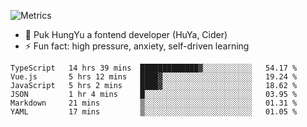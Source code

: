![Metrics](https://metrics.lecoq.io/trojan0523)


 - 🔭 Puk HungYu a fontend developer (HuYa, Cider)
 - ⚡ Fun fact: high pressure, anxiety, self-driven learning 

 <!--START_SECTION:waka-->

```text
TypeScript   14 hrs 39 mins  █████████████▓░░░░░░░░░░░   54.17 %
Vue.js       5 hrs 12 mins   ████▓░░░░░░░░░░░░░░░░░░░░   19.24 %
JavaScript   5 hrs 2 mins    ████▓░░░░░░░░░░░░░░░░░░░░   18.62 %
JSON         1 hr 4 mins     █░░░░░░░░░░░░░░░░░░░░░░░░   03.95 %
Markdown     21 mins         ▒░░░░░░░░░░░░░░░░░░░░░░░░   01.31 %
YAML         17 mins         ▒░░░░░░░░░░░░░░░░░░░░░░░░   01.05 %
```

<!--END_SECTION:waka-->

 
<!--
**Trojan0523/Trojan0523** is a ✨ _special_ ✨ repository because its `README.md` (this file) appears on your GitHub profile.

Here are some ideas to get you started:

- 👯 looking to collaborate on where? i don`t know
- 🤔 I’m looking for help with ...
- 💬 Ask me about ...
- 📫 How to reach me: ...
- 😄 Pronouns: ...
- ⚡ Fun fact: ...
![](https://komarev.com/ghpvc/?username=trojan0523)
<img align="left" width="350px" height="180px" src="https://github-readme-stats.vercel.app/api?username=trojan0523&show_icons=true&icon_color=199861&count_private=true" />
<img width="350px" height="165px" alt="Most Used Lang" src="https://github-readme-stats.vercel.app/api/top-langs/?username=trojan0523&layout=compact" />

### Hi there 👋   ![](https://komarev.com/ghpvc/?username=trojan0523&color=ff69b4&label=PV+Since+2020-1-1)

-->
